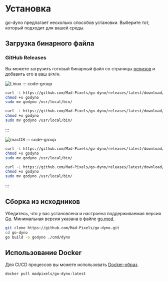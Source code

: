 # Установка

go-dyno предлагает несколько способов установки. Выберите тот, который подходит для вашей среды.

## Загрузка бинарного файла
### GitHub Releases

Вы можете загрузить готовый бинарный файл со страницы [релизов](https://github.com/Mad-Pixels/go-dyno/releases) и добавить его в ваш `$PATH`.

![Linux](https://img.shields.io/badge/Linux-amd64%20%7C%20arm64-blue?logo=linux&logoColor=white)
::: code-group
```bash [Linux • amd64]
curl -L https://github.com/Mad-Pixels/go-dyno/releases/latest/download/godyno_linux_amd64 -o godyno
chmod +x godyno
sudo mv godyno /usr/local/bin/
```

```bash [Linux • arm64]
curl -L https://github.com/Mad-Pixels/go-dyno/releases/latest/download/godyno_linux_arm64 -o godyno
chmod +x godyno
sudo mv godyno /usr/local/bin/
```
:::

![macOS](https://img.shields.io/badge/macOS-Intel%20%7C%20Silicon-lightgrey?logo=apple&logoColor=white)
::: code-group
```bash [Darwin • Intel]
curl -L https://github.com/Mad-Pixels/go-dyno/releases/latest/download/godyno_darwin_amd64 -o godyno
chmod +x godyno
sudo mv godyno /usr/local/bin/
```

```bash [Darwin • Silicon]
curl -L https://github.com/Mad-Pixels/go-dyno/releases/latest/download/godyno_darwin_arm64 -o godyno
chmod +x godyno
sudo mv godyno /usr/local/bin/
```
:::

## Сборка из исходников

Убедитесь, что у вас установлена и настроена поддерживаемая версия [Go](https://go.dev). Минимальная версия указана в файле [go.mod](https://github.com/Mad-Pixels/go-dyno/blob/main/go.mod).

```bash
git clone https://github.com/Mad-Pixels/go-dyno.git
cd go-dyno
go build -o godyno ./cmd/dyno
```

## Использование Docker

Для CI/CD процессов вы можете использовать [Docker-образ](https://hub.docker.com/r/madpixels/go-dyno).

```bash
docker pull madpixels/go-dyno:latest
```
